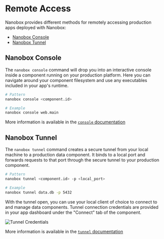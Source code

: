 # Remote Access

Nanobox provides different methods for remotely accessing production apps deployed with Nanobox:

- [Nanobox Console](#nanobox-console)
- [Nanobox Tunnel](#nanbox-tunnel)

## Nanobox Console
The `nanobox console` command will drop you into an interactive console inside a component running on your production platform. Here you can navigate around your component filesystem and use any executables included in your app's runtime.

```bash
# Pattern
nanobox console <component.id>

# Example
nanobox console web.main
```

More information is available in the [`console` documentation](https://docs.nanobox.io/cli/console/)

## Nanobox Tunnel
The `nanobox tunnel` command creates a secure tunnel from your local machine to a production data component. It binds to a local port and forwards requests to that port through the secure tunnel to your production component.

```bash
# Pattern
nanobox tunnel <component.id> -p <local_port>

# Example
nanobox tunnel data.db -p 5432
```

With the tunnel open, you can use your local client of choice to connect to and manage data components. Tunnel connection credentials are provided in your app dashboard under the "Connect" tab of the component.

![Tunnel Credentials](/assets/shared/remote-access-tunnel-creds.png)

More information is available in the [`tunnel` documentation](https://docs.nanobox.io/cli/tunnel/)
